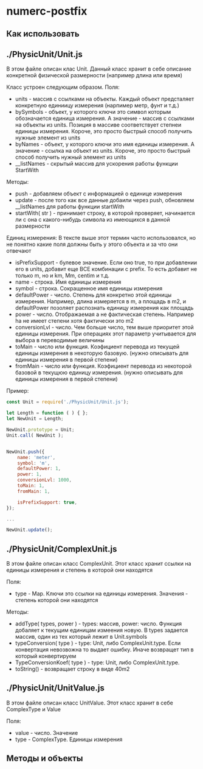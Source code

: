 # numerc-postfix

## Как использовать

## ./PhysicUnit/Unit.js 

В этом файле описан клас Unit. Данный класс хранит в себе описание конкретной физической размерности (например длина или время)

Класс устроен следующим образом. Поля:
- units - массив с ссылками на объекты. Каждый объект предсталяет конкретную единиицу измерения (нарпимер метр, фунт и т.д.)
- bySymbols - объект, у которого ключи это символ которым обозначается единица измерения. А значение - массив с ссылками на объекты из units. Позиция в массиве соответствует степнеи единицы измерения. Короче, это просто быстрый способ получить нужные элемент из units 
- byNames - объект, у которого ключи это имя единицы измерения. А значение - ссылка на объект из units. Короче, это просто быстрый способ получить нужный элемент из units 
- \_\_listNames - скрытый массив для ускорения работы функции StartWith

Методы:
- push - добавляем объект с информацией о единице измерения
- update - после того как все данные добаили через push, обновляем \_\_listNames для работы функции startWith
- startWith( str ) - принимает строку, в которой проверяет, начинается ли с она с какого-нибудь символа из имеющихся в данной размерности

Единиц измерения:
В тексте выше этот термин часто использовался, но не понятно какие поля должны быть у этого объекта и за что они отвечают

- isPrefixSupport - булевое значение. Если оно true, то при добавлении его в units, добавит еще ВСЕ комбинации с prefix. То есть добавит не только m, но и km, Mm, centim и т.д.
- name - строка. Имя единицы измерения
- symbol - строка. Сокращенное имя единицы измерения 
- defaultPower - число. Степень для конкретно этой единицы измерения. Например, длина измеряется в m, а площадь в m2, и defaultPower позоляет распознать единицу измерения как площадь
- power - число. Отображаемая а не фактическая степень. Например ha не имеет степени хотя фактически это m2
- conversionLvl - число. Чем больше число, тем выше приоритет этой единицы измерения. При операциях этот параметр учитывается для выбора в переводимые величины
- toMain - число или функция. Коэфициент перевода из текущей единицы измерения в некоторую базовую. (нужно описывать для единицы измерения в первой степени)
- fromMain - число или функция. Коэфициент перевода из некоторой базовой в текущюю единицу измерения. (нужно описывать для единицы измерения в первой степени)

Пример:

````js
const Unit = require('./PhysicUnit/Unit.js');

let Length = function ( ) { };
let NewUnit = Length;

NewUnit.prototype = Unit;
Unit.call( NewUnit );


NewUnit.push({
    name: 'meter',
    symbol: 'm',
    defaultPower: 1,
    power: 1,
    conversionLvl: 1000,
    toMain: 1,
    fromMain: 1,

    isPrefixSupport: true,
});

...

NewUnit.update();
````

## ./PhysicUnit/ComplexUnit.js

В этом файле описан класс ComplexUnit. Этот класс хранит ссылки на единицы измерения и степень в которой они находятся

Поля:
- type - Map. Ключи это ссылки на единицы измерения. Значения - степень  которой они находятся

Методы:
- addType( types, power ) - types: массив, power: число. Функция добаляет к текущим единицам измеения новую. В types задается массив, один из тех который лежит в Unit.symbols
- typeConversion( type ) - type: Unit, либо ComplexUnit.type. Если конвертация невозвожна то выдает ошибку. Иначе возвращет тип в который конвертируем
- TypeConversionKoef( type ) - type: Unit, либо ComplexUnit.type. 
- toString() - возвращает строку в виде 40m2

## ./PhysicUnit/UnitValue.js

В этом файле описан класс UnitValue. Этот класс хранит в себе ComplexType и Value

Поля:
- value - число. Значение 
- type - ComplexType. Единицы измерения

## Методы и объекты

